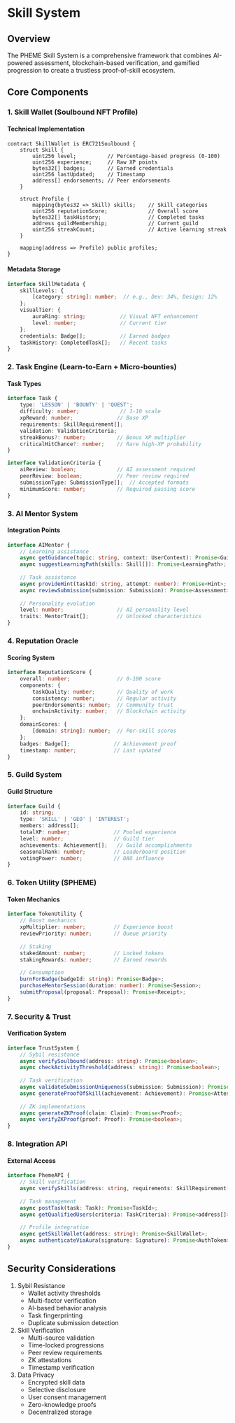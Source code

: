 # Skill System

## Overview

The PHEME Skill System is a comprehensive framework that combines AI-powered assessment, blockchain-based verification, and gamified progression to create a trustless proof-of-skill ecosystem.

## Core Components

### 1. Skill Wallet (Soulbound NFT Profile)

#### Technical Implementation

```solidity
contract SkillWallet is ERC721Soulbound {
    struct Skill {
        uint256 level;          // Percentage-based progress (0-100)
        uint256 experience;     // Raw XP points
        bytes32[] badges;       // Earned credentials
        uint256 lastUpdated;    // Timestamp
        address[] endorsements; // Peer endorsements
    }
    
    struct Profile {
        mapping(bytes32 => Skill) skills;    // Skill categories
        uint256 reputationScore;             // Overall score
        bytes32[] taskHistory;               // Completed tasks
        address guildMembership;             // Current guild
        uint256 streakCount;                 // Active learning streak
    }
    
    mapping(address => Profile) public profiles;
}
```

#### Metadata Storage

```typescript
interface SkillMetadata {
    skillLevels: {
        [category: string]: number;  // e.g., Dev: 34%, Design: 12%
    };
    visualTier: {
        auraRing: string;           // Visual NFT enhancement
        level: number;              // Current tier
    };
    credentials: Badge[];           // Earned badges
    taskHistory: CompletedTask[];   // Recent tasks
}
```

### 2. Task Engine (Learn-to-Earn + Micro-bounties)

#### Task Types

```typescript
interface Task {
    type: 'LESSON' | 'BOUNTY' | 'QUEST';
    difficulty: number;             // 1-10 scale
    xpReward: number;              // Base XP
    requirements: SkillRequirement[];
    validation: ValidationCriteria;
    streakBonus?: number;          // Bonus XP multiplier
    criticalHitChance?: number;    // Rare high-XP probability
}

interface ValidationCriteria {
    aiReview: boolean;             // AI assessment required
    peerReview: boolean;           // Peer review required
    submissionType: SubmissionType[];  // Accepted formats
    minimumScore: number;          // Required passing score
}
```

### 3. AI Mentor System

#### Integration Points

```typescript
interface AIMentor {
    // Learning assistance
    async getGuidance(topic: string, context: UserContext): Promise<Guidance>;
    async suggestLearningPath(skills: Skill[]): Promise<LearningPath>;
    
    // Task assistance
    async provideHint(taskId: string, attempt: number): Promise<Hint>;
    async reviewSubmission(submission: Submission): Promise<Assessment>;
    
    // Personality evolution
    level: number;                 // AI personality level
    traits: MentorTrait[];         // Unlocked characteristics
}
```

### 4. Reputation Oracle

#### Scoring System

```typescript
interface ReputationScore {
    overall: number;               // 0-100 score
    components: {
        taskQuality: number;       // Quality of work
        consistency: number;       // Regular activity
        peerEndorsements: number;  // Community trust
        onchainActivity: number;   // Blockchain activity
    };
    domainScores: {
        [domain: string]: number;  // Per-skill scores
    };
    badges: Badge[];              // Achievement proof
    timestamp: number;            // Last updated
}
```

### 5. Guild System

#### Guild Structure

```typescript
interface Guild {
    id: string;
    type: 'SKILL' | 'GEO' | 'INTEREST';
    members: address[];
    totalXP: number;              // Pooled experience
    level: number;                // Guild tier
    achievements: Achievement[];   // Guild accomplishments
    seasonalRank: number;         // Leaderboard position
    votingPower: number;          // DAO influence
}
```

### 6. Token Utility ($PHEME)

#### Token Mechanics

```typescript
interface TokenUtility {
    // Boost mechanics
    xpMultiplier: number;         // Experience boost
    reviewPriority: number;       // Queue priority
    
    // Staking
    stakedAmount: number;         // Locked tokens
    stakingRewards: number;       // Earned rewards
    
    // Consumption
    burnForBadge(badgeId: string): Promise<Badge>;
    purchaseMentorSession(duration: number): Promise<Session>;
    submitProposal(proposal: Proposal): Promise<Receipt>;
}
```

### 7. Security & Trust

#### Verification System

```typescript
interface TrustSystem {
    // Sybil resistance
    async verifySoulbound(address: string): Promise<boolean>;
    async checkActivityThreshold(address: string): Promise<boolean>;
    
    // Task verification
    async validateSubmissionUniqueness(submission: Submission): Promise<boolean>;
    async generateProofOfSkill(achievement: Achievement): Promise<Attestation>;
    
    // ZK implementations
    async generateZKProof(claim: Claim): Promise<Proof>;
    async verifyZKProof(proof: Proof): Promise<boolean>;
}
```

### 8. Integration API

#### External Access

```typescript
interface PhemeAPI {
    // Skill verification
    async verifySkills(address: string, requirements: SkillRequirement[]): Promise<boolean>;
    
    // Task management
    async postTask(task: Task): Promise<TaskId>;
    async getQualifiedUsers(criteria: TaskCriteria): Promise<address[]>;
    
    // Profile integration
    async getSkillWallet(address: string): Promise<SkillWallet>;
    async authenticateViaAura(signature: Signature): Promise<AuthToken>;
}
```

## Security Considerations

1. Sybil Resistance
   * Wallet activity thresholds
   * Multi-factor verification
   * AI-based behavior analysis
   * Task fingerprinting
   * Duplicate submission detection
2. Skill Verification
   * Multi-source validation
   * Time-locked progressions
   * Peer review requirements
   * ZK attestations
   * Timestamp verification
3. Data Privacy
   * Encrypted skill data
   * Selective disclosure
   * User consent management
   * Zero-knowledge proofs
   * Decentralized storage
